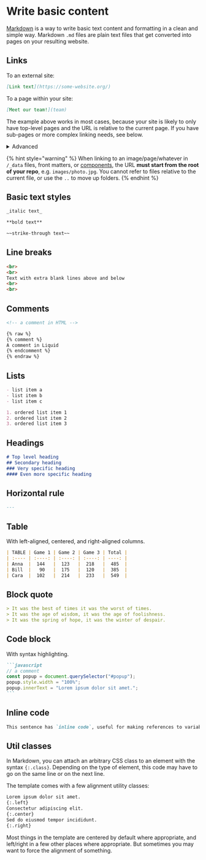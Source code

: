 # Write basic content

[Markdown](https://commonmark.org/help/) is a way to write basic text content and formatting in a clean and simple way. Markdown `.md` files are plain text files that get converted into pages on your resulting website.

## Links

To an external site:

```markdown
[Link text](https://some-website.org/)
```

To a page within your site:

```markdown
[Meet our team!](team)
```

The example above works in most cases, because your site is likely to only have top-level pages and the URL is relative to the current page. If you have sub-pages or more complex linking needs, see below.

<details>

<summary>Advanced</summary>

You can of course use any [standard path syntax](https://www.w3schools.com/html/html\_filepaths.asp):

```markdown
Page/photo located in same folder as current page (i.e. a sub-page)
[Link text](page)
[Link text](photo.jpg)

Photo located in sub-folder of current page
[Link text](assets/photo.jpg)

Photo located in folder one level up from current page
[Link text](../photo.jpg)

Page/sub-page, starting from root of website
[Link text](/page)
[Link text](/page/sub-page)
```

But note that if you're writing a link relative to root (starting it with a `/`), and [the URL you set up](../getting-started/set-up-your-url.md) is not at root, e.g. `github.io/your-lab-website`, you'll need to prepend a "baseurl":

```markdown
Manually prepend baseurl
[Link text](/your-lab-website/page/sub-page)

Jekyll automatically prepends the right baseurl
[Link text]({{ "/page/sub-page" | relative_url }})
[Link text]({% raw %}
{% link page/sub-page/index.md %}
{% endraw %})
```

</details>

{% hint style="warning" %}
When linking to an image/page/whatever in `/_data` files, front matters, or [components](components/), the URL **must start from the root of your repo**, e.g. `images/photo.jpg`. You cannot refer to files relative to the current file, or use the `..` to move up folders.
{% endhint %}

## **Basic text styles**

```markdown
_italic text_
```

```markdown
**bold text**
```

```markdown
~~strike-through text~~
```

## **Line breaks**

```html
<br>
<br>
Text with extra blank lines above and below
<br>
<br>
```

## **Comments**

```markdown
<!-- a comment in HTML -->

{% raw %}
{% comment %}
A comment in Liquid
{% endcomment %}
{% endraw %}
```

## **Lists**

```markdown
- list item a
- list item b
- list item c
```

```markdown
1. ordered list item 1
2. ordered list item 2
3. ordered list item 3
```

## **Headings**

```markdown
# Top level heading
## Secondary heading
### Very specific heading
#### Even more specific heading
```

## **Horizontal rule**

```markdown
---
```

## **Table**

With left-aligned, centered, and right-aligned columns.

```markdown
| TABLE | Game 1 | Game 2 | Game 3 | Total |
| :---- | :----: | :----: | :----: | ----: |
| Anna  |  144   |  123   |  218   |  485  |
| Bill  |   90   |  175   |  120   |  385  |
| Cara  |  102   |  214   |  233   |  549  |
```

## **Block quote**

```markdown
> It was the best of times it was the worst of times.
> It was the age of wisdom, it was the age of foolishness.
> It was the spring of hope, it was the winter of despair.
```

## **Code block**

With syntax highlighting.

````markdown
```javascript
// a comment
const popup = document.querySelector("#popup");
popup.style.width = "100%";
popup.innerText = "Lorem ipsum dolor sit amet.";
```
````

## **Inline code**

```markdown
This sentence has `inline code`, useful for making references to variables, packages, versions, etc. within a sentence.
```

## **Util classes**

In Markdown, you can attach an arbitrary CSS class to an element with the syntax `{:.class}`. Depending on the type of element, this code may have to go on the same line or on the next line.

The template comes with a few alignment utility classes:

```markdown
Lorem ipsum dolor sit amet.
{:.left}
Consectetur adipiscing elit.
{:.center}
Sed do eiusmod tempor incididunt.
{:.right}
```

Most things in the template are centered by default where appropriate, and left/right in a few other places where appropriate. But sometimes you may want to force the alignment of something.
